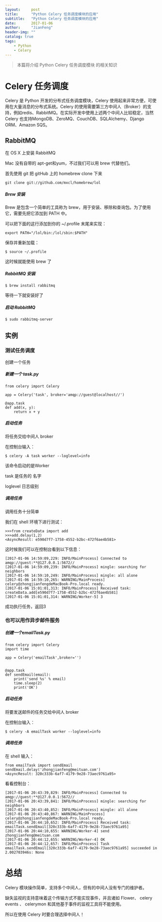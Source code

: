 ```yaml
---
layout:     post
title:      "Python Celery 任务调度模块的应用"
subtitle:   "Python Celery 任务调度模块的应用"
date:       2017-01-06
author:     "JianFeng"
header-img: ""
catalog: true
tags:
    - Python
    - Celery
---
```


> 本篇将介绍 Python Celery 任务调度模块 的相关知识

# Celery 任务调度
Celery 是 Python 开发的分布式任务调度模块，Celery 使用起来非常方便，可使用在大量消息的分布式系统。Celery 的使用需要第三方中间人（Broker）的支持，例如redis、RabbitMQ。在实际开发中使用上述两个中间人比较稳定，当然 Celery 也支持MongoDB、ZeroMQ、CouchDB、SQLAlchemy、Django ORM、Amazon SQS。


## RabbitMQ
在 OS X 上安装 RabbitMQ

Mac 没有自带的 apt-get和yum，不过我们可以用 brew 代替他们。

首先使用 git 把 gitHub 上的 homebrew clone 下来

	git clone git://github.com/mxcl/homebrew/lol
	
	
##### Brew 安装
Brew 是包含一个简单的工具称为 brew，用于安装、移除和查询包。为了使用它，需要先把它添加到 PATH 中。

可以把下面的这行添加到你的 ~/.profile 末尾来实现：

	export PATH="/lol/bin:/lol/sbin:$PATH"

保存并重新加载：

	$ source ~/.profile
 
这时候就能使用 brew 了

##### RabbitMQ 安装

	$ brew install rabbitmq
	
等待一下就安装好了

##### 启动 RabbitMQ

	$ sudo rabbitmq-server
	
	
## 实例

### 测试任务调度

创建一个任务

##### 新建一个 task.py

	from celery import Celery
	
	app = Celery('task', broker='amqp://guest@localhost//')
	
	@app.task
	def add(x, y):
	    return x + y
	    
##### 启动任务
将任务交给中间人 broker 

在控制台输入：

	$ celery -A task worker --loglevel=info 
	
该命令启动的是Worker
	
task 是任务的 名字 

loglevel 日志级别


##### 调用任务

调用任务十分简单

我们在 shell 环境下进行测试：

	>>>from createData import add
	>>>add.delay(1,2)
	<AsyncResult: e590d7f7-1758-4552-b2bc-472f6ae4b581>

这时候我们可以在控制台看到以下信息：

	[2017-01-06 14:59:09,229: INFO/MainProcess] Connected to amqp://guest:**@127.0.0.1:5672//
	[2017-01-06 14:59:09,239: INFO/MainProcess] mingle: searching for neighbors
	[2017-01-06 14:59:10,249: INFO/MainProcess] mingle: all alone
	[2017-01-06 14:59:10,265: WARNING/MainProcess] celery@zhongjianfengdeMacBook-Pro.local ready.
	[2017-01-06 15:01:01,313: INFO/MainProcess] Received task: createData.add[e590d7f7-1758-4552-b2bc-472f6ae4b581]
	[2017-01-06 15:01:01,314: WARNING/Worker-5] 3

成功执行任务，返回3


### 也可以用作异步邮件服务

##### 创建一个emailTask.py


	from celery import Celery
	import time
	
	app = Celery('emailTask',broker='')
	
	
	@app.task
	def sendEmail(email):
	    print('send %s' % email)
	    time.sleep(2)
	    print('OK')
	    
##### 启动任务
将要发送邮件的任务交给中间人 broker

在控制台输入：

	$ celery -A emailTask worker --loglevel=info 
	
##### 调用任务

在 shell 输入：

	from emailTask import sendEmail
	sendEmail.delay('zhongjianfeng@meituan.com')
	<AsyncResult: 320c333b-6af7-4179-9e28-73aec9761a95>
	
看看控制台：

	[2017-01-06 20:43:39,829: INFO/MainProcess] Connected to amqp://guest:**@127.0.0.1:5672//
	[2017-01-06 20:43:39,841: INFO/MainProcess] mingle: searching for neighbors
	[2017-01-06 20:43:40,852: INFO/MainProcess] mingle: all alone
	[2017-01-06 20:43:40,867: WARNING/MainProcess] celery@zhongjianfengdeMacBook-Pro.local ready.
	[2017-01-06 20:44:10,652: INFO/MainProcess] Received task: emailTask.sendEmail[320c333b-6af7-4179-9e28-73aec9761a95]
	[2017-01-06 20:44:10,655: WARNING/Worker-4] send zhongjianfeng@meituan.com
	[2017-01-06 20:44:12,655: WARNING/Worker-4] OK
	[2017-01-06 20:44:12,657: INFO/MainProcess] Task emailTask.sendEmail[320c333b-6af7-4179-9e28-73aec9761a95] succeeded in 2.002703946s: None
	
# 总结
Celery 模块操作简单，支持多个中间人，但有的中间人没有专门的维护者。

缺失监视的支持意味着这个传输方式不能实现事件，并且诸如 Flower、 celery events 、 celerymon 和其他基于事件的监视工具将不能使用。

所以在使用 Celery 时要合理选择中间人！


	    
	
	





















